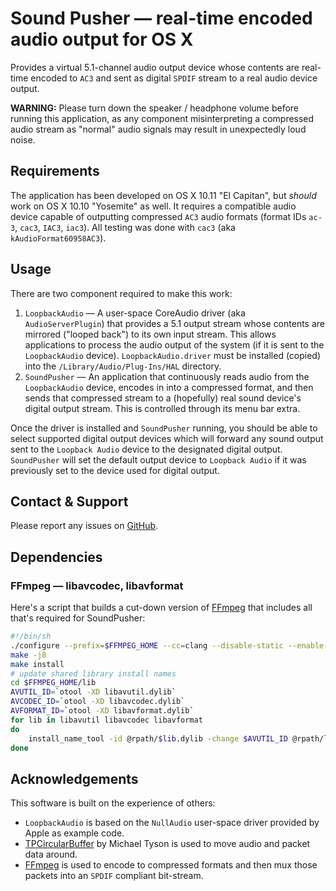 # Sound Pusher — real-time encoded audio output for OS X
Provides a virtual 5.1-channel audio output device whose contents are real-time encoded to `AC3` and sent as digital `SPDIF` stream to a real audio device output.

**WARNING:** Please turn down the speaker / headphone volume before running this application, as any component misinterpreting a compressed audio stream as "normal" audio signals may result in unexpectedly loud noise.

## Requirements
The application has been developed on OS X 10.11 "El Capitan", but *should* work on OS X 10.10 "Yosemite" as well. It requires a compatible audio device capable of outputting compressed `AC3` audio formats (format IDs `ac-3`, `cac3`, `IAC3`, `iac3`). All testing was done with `cac3` (aka `kAudioFormat60958AC3`).

## Usage
There are two component required to make this work:

1. `LoopbackAudio` — A user-space CoreAudio driver (aka `AudioServerPlugin`) that provides a 5.1 output stream whose contents are mirrored ("looped back") to its own input stream. This allows applications to process the audio output of the system (if it is sent to the `LoopbackAudio` device). `LoopbackAudio.driver` must be installed (copied) into the `/Library/Audio/Plug-Ins/HAL` directory.
2. `SoundPusher` — An application that continuously reads audio from the `LoopbackAudio` device, encodes in into a compressed format, and then sends that compressed stream to a (hopefully) real sound device's digital output stream. This is controlled through its menu bar extra.

Once the driver is installed and `SoundPusher` running, you should be able to select supported digital output devices which will forward any sound output sent to the `Loopback Audio` device to the designated digital output. `SoundPusher` will set the default output device to `Loopback Audio` if it was previously set to the device used for digital output.

## Contact & Support
Please report any issues on [GitHub](https://github.com/q-p/SoundPusher).

## Dependencies
### FFmpeg — libavcodec, libavformat
Here's a script that builds a cut-down version of [FFmpeg](http://www.ffmpeg.org) that includes all that's required for SoundPusher:
```sh
#!/bin/sh
./configure --prefix=$FFMPEG_HOME --cc=clang --disable-static --enable-shared --extra-ldlibflags=-Wl,-unexported_symbol,"_ff*" --disable-all --disable-doc --disable-everything --disable-pthreads --disable-iconv --disable-securetransport --enable-avutil --enable-avcodec --enable-avformat --enable-encoder=ac3 --enable-muxer=spdif
make -j8
make install
# update shared library install names
cd $FFMPEG_HOME/lib
AVUTIL_ID=`otool -XD libavutil.dylib`
AVCODEC_ID=`otool -XD libavcodec.dylib`
AVFORMAT_ID=`otool -XD libavformat.dylib`
for lib in libavutil libavcodec libavformat
do
    install_name_tool -id @rpath/$lib.dylib -change $AVUTIL_ID @rpath/libavutil.dylib -change $AVCODEC_ID @rpath/libavcodec.dylib -change $AVFORMAT_ID @rpath/libavformat.dylib $lib.dylib
done
```

## Acknowledgements
This software is built on the experience of others:
- `LoopbackAudio` is based on the `NullAudio` user-space driver provided by Apple as example code.
- [TPCircularBuffer](https://github.com/michaeltyson/TPCircularBuffer/) by Michael Tyson is used to move audio and packet data around.
- [FFmpeg](http://www.ffmpeg.org) is used to encode to compressed formats and then mux those packets into an `SPDIF` compliant bit-stream.
